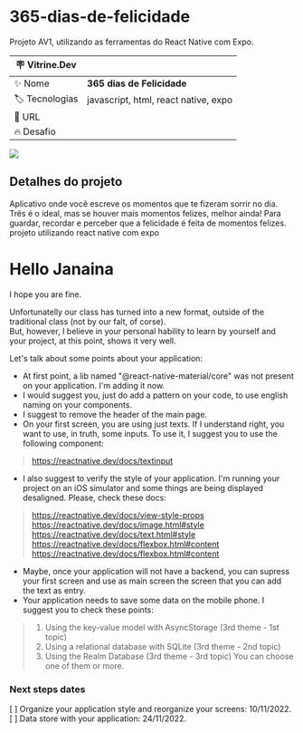 # 365-dias-de-felicidade

Projeto AV1, utilizando as ferramentas do React Native com Expo.

| :placard: Vitrine.Dev |     |
| -------------  | --- |
| :sparkles: Nome        | **365 dias de Felicidade**
| :label: Tecnologias | javascript, html, react native, expo
| :rocket: URL         | 
| :fire: Desafio     | 

<!-- Inserir imagem com a #vitrinedev ao final do link -->
![](https://via.placeholder.com/1200x500.png?text=imagem+lindona+do+meu+projeto#vitrinedev)

## Detalhes do projeto

<!--Textos e imagens que descrevam seu projeto, suas conquistas, seus desafios, próximos passos, etc-->
Aplicativo onde você escreve os momentos que te fizeram sorrir no dia. Três é o ideal, mas se houver mais momentos felizes, melhor ainda! Para guardar, recordar e perceber que a felicidade é feita de momentos felizes.
projeto utilizando react native com expo

# Hello Janaina
I hope you are fine.  

Unfortunatelly our class has turned into a new format, outside of the traditional class (not by our falt, of corse).  
But, however, I believe in your personal hability to learn by yourself and your project, at this point, shows it very well.

Let's talk about some points about your application:
- At first point, a lib named "@react-native-material/core" was not present on your application. I'm adding it now.
- I would suggest you, just do add a pattern on your code, to use english naming on your components.
- I suggest to remove the header of the main page.
- On your first screen, you are using just texts. If I understand right, you want to use, in truth, some inputs. To use it, I suggest you to use the following component:
> https://reactnative.dev/docs/textinput
- I also suggest to verify the style of your application. I'm running your project on an iOS simulator and some things are being displayed desaligned. Please, check these docs:
> https://reactnative.dev/docs/view-style-props
> https://reactnative.dev/docs/image.html#style
> https://reactnative.dev/docs/text.html#style
> https://reactnative.dev/docs/flexbox.html#content
> https://reactnative.dev/docs/flexbox.html#content
  
- Maybe, once your application will not have a backend, you can supress your first screen and use as main screen the screen that you can add the text as entry.
- Your application needs to save some data on the mobile phone. I suggest you to check these points:
> 1. Using the key-value model with AsyncStorage (3rd theme - 1st topic)
> 2. Using a relational database with SQLite (3rd theme - 2nd topic)
> 3. Using the Realm Database (3rd theme - 3rd topic)
> You can choose one of them or more.

### Next steps dates
[ ] Organize your application style and reorganize your screens: 10/11/2022.
[ ] Data store with your application: 24/11/2022.
